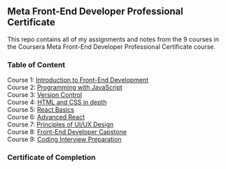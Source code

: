 ## Meta Front-End Developer Professional Certificate

This repo contains all of my assignments and notes from the 9 courses in the Coursera Meta Front-End Developer Professional Certificate course.

### Table of Content

<!-- TOC tocDepth:2..3 chapterDepth:2..6 -->

Course 1: [Introduction to Front-End Development](https://github.com/kirthi2005/Introduction-to-Front-End-Development.git)\
Course 2: [Programming with JavaScript](https://github.com/kirthi2005/Programming-with-JavaScript.git)\
Course 3: [Version Control](https://github.com/kirthi2005/Version-Control.git)\
Course 4: [HTML and CSS in depth](https://github.com/kirthi2005/HTML-and-CSS-in-depth.git)\
Course 5: [React Basics](https://github.com/kirthi2005/React-Basics.git)\
Course 6: [Advanced React](https://github.com/kirthi2005/Advanced-React.git)\
Course 7: [Principles of UI/UX Design](https://github.com/kirthi2005/Principles-of-UI-UX-Design.git)\
Course 8: [Front-End Developer Capstone](https://github.com/kirthi2005/Front-End-Developer-Capstone.git)\
Course 9: [Coding Interview Preparation](https://github.com/kirthi2005/Coding-Interview-Preparation.git)

<!-- /TOC -->

### Certificate of Completion
